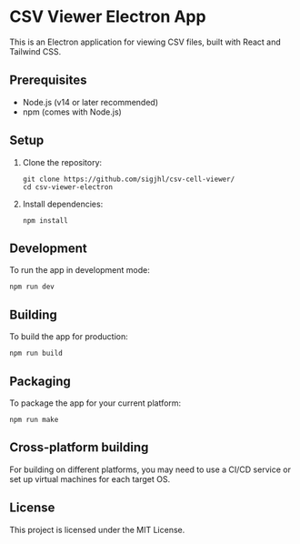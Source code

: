 # CSV Viewer Electron App

This is an Electron application for viewing CSV files, built with React and Tailwind CSS.

## Prerequisites

- Node.js (v14 or later recommended)
- npm (comes with Node.js)

## Setup

1. Clone the repository:
   ```
   git clone https://github.com/sigjhl/csv-cell-viewer/
   cd csv-viewer-electron
   ```

2. Install dependencies:
   ```
   npm install
   ```

## Development

To run the app in development mode:

```
npm run dev
```

## Building

To build the app for production:

```
npm run build
```

## Packaging

To package the app for your current platform:

```
npm run make
```

## Cross-platform building

For building on different platforms, you may need to use a CI/CD service or set up virtual machines for each target OS.

## License

This project is licensed under the MIT License.
